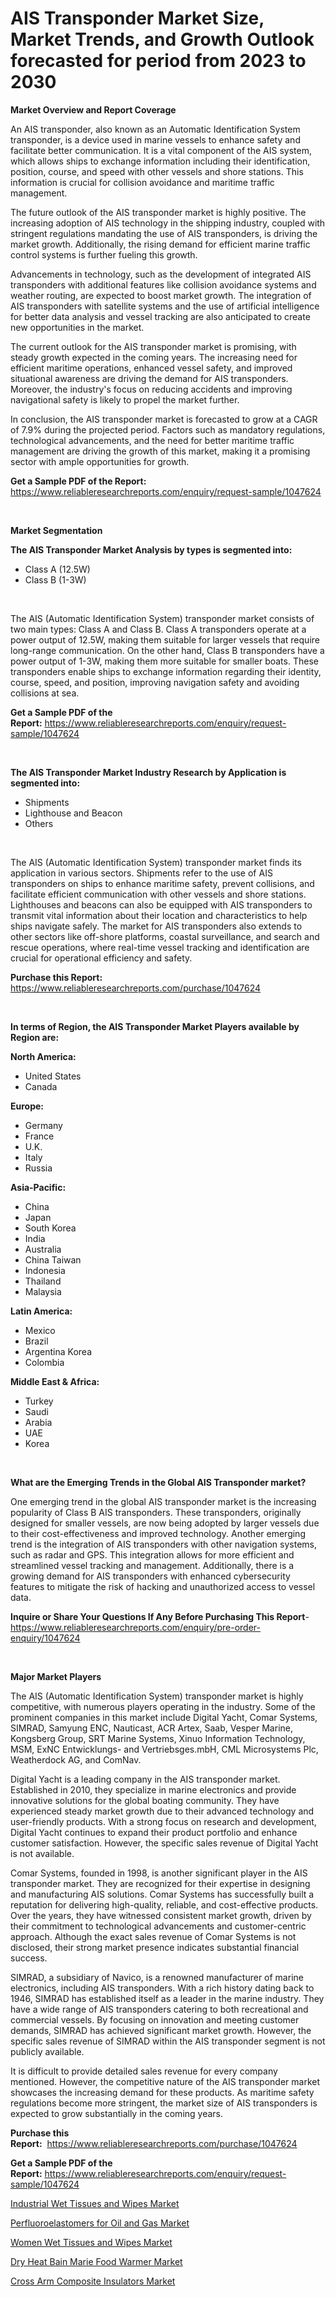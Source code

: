 <p><h1>AIS Transponder Market Size, Market Trends, and Growth Outlook forecasted for period from 2023 to 2030</h1></p><p><strong>Market Overview and Report Coverage</strong></p>
<p><p>An AIS transponder, also known as an Automatic Identification System transponder, is a device used in marine vessels to enhance safety and facilitate better communication. It is a vital component of the AIS system, which allows ships to exchange information including their identification, position, course, and speed with other vessels and shore stations. This information is crucial for collision avoidance and maritime traffic management.</p><p>The future outlook of the AIS transponder market is highly positive. The increasing adoption of AIS technology in the shipping industry, coupled with stringent regulations mandating the use of AIS transponders, is driving the market growth. Additionally, the rising demand for efficient marine traffic control systems is further fueling this growth.</p><p>Advancements in technology, such as the development of integrated AIS transponders with additional features like collision avoidance systems and weather routing, are expected to boost market growth. The integration of AIS transponders with satellite systems and the use of artificial intelligence for better data analysis and vessel tracking are also anticipated to create new opportunities in the market.</p><p>The current outlook for the AIS transponder market is promising, with steady growth expected in the coming years. The increasing need for efficient maritime operations, enhanced vessel safety, and improved situational awareness are driving the demand for AIS transponders. Moreover, the industry's focus on reducing accidents and improving navigational safety is likely to propel the market further.</p><p>In conclusion, the AIS transponder market is forecasted to grow at a CAGR of 7.9% during the projected period. Factors such as mandatory regulations, technological advancements, and the need for better maritime traffic management are driving the growth of this market, making it a promising sector with ample opportunities for growth.</p></p>
<p><strong>Get a Sample PDF of the Report:</strong> <a href="https://www.reliableresearchreports.com/enquiry/request-sample/1047624">https://www.reliableresearchreports.com/enquiry/request-sample/1047624</a></p>
<p>&nbsp;</p>
<p><strong>Market Segmentation</strong></p>
<p><strong>The AIS Transponder Market Analysis by types is segmented into:</strong></p>
<p><ul><li>Class A (12.5W)</li><li>Class B (1-3W)</li></ul></p>
<p>&nbsp;</p>
<p><p>The AIS (Automatic Identification System) transponder market consists of two main types: Class A and Class B. Class A transponders operate at a power output of 12.5W, making them suitable for larger vessels that require long-range communication. On the other hand, Class B transponders have a power output of 1-3W, making them more suitable for smaller boats. These transponders enable ships to exchange information regarding their identity, course, speed, and position, improving navigation safety and avoiding collisions at sea.</p></p>
<p><strong>Get a Sample PDF of the Report:</strong>&nbsp;<a href="https://www.reliableresearchreports.com/enquiry/request-sample/1047624">https://www.reliableresearchreports.com/enquiry/request-sample/1047624</a></p>
<p>&nbsp;</p>
<p><strong>The AIS Transponder Market Industry Research by Application is segmented into:</strong></p>
<p><ul><li>Shipments</li><li>Lighthouse and Beacon</li><li>Others</li></ul></p>
<p>&nbsp;</p>
<p><p>The AIS (Automatic Identification System) transponder market finds its application in various sectors. Shipments refer to the use of AIS transponders on ships to enhance maritime safety, prevent collisions, and facilitate efficient communication with other vessels and shore stations. Lighthouses and beacons can also be equipped with AIS transponders to transmit vital information about their location and characteristics to help ships navigate safely. The market for AIS transponders also extends to other sectors like off-shore platforms, coastal surveillance, and search and rescue operations, where real-time vessel tracking and identification are crucial for operational efficiency and safety.</p></p>
<p><strong>Purchase this Report:</strong>&nbsp; <a href="https://www.reliableresearchreports.com/purchase/1047624">https://www.reliableresearchreports.com/purchase/1047624</a></p>
<p>&nbsp;</p>
<p><strong>In terms of Region, the AIS Transponder Market Players available by Region are:</strong></p>
<p>
    <p> <strong> North America: </strong>
        <ul>
            <li>United States</li>
            <li>Canada</li>
        </ul>
        </p> 
    <p> <strong> Europe: </strong>
        <ul>
            <li>Germany</li>
            <li>France</li>
            <li>U.K.</li>
            <li>Italy</li>
            <li>Russia</li>
        </ul>
        </p> 
    <p> <strong> Asia-Pacific: </strong>
        <ul>
            <li>China</li>
            <li>Japan</li>
            <li>South Korea</li>
            <li>India</li>
            <li>Australia</li>
            <li>China Taiwan</li>
            <li>Indonesia</li>
            <li>Thailand</li>
            <li>Malaysia</li>
        </ul>
        </p> 
    <p> <strong> Latin America: </strong>
        <ul>
            <li>Mexico</li>
            <li>Brazil</li>
            <li>Argentina Korea</li>
            <li>Colombia</li>
        </ul>
        </p> 
    <p> <strong> Middle East & Africa: </strong>
        <ul>
            <li>Turkey</li>
            <li>Saudi</li>
            <li>Arabia</li>
            <li>UAE</li>
            <li>Korea</li>
        </ul>
    </p>
    </p>
<p>&nbsp;</p>
<p><strong>What are the Emerging Trends in the Global AIS Transponder market?</strong></p>
<p><p>One emerging trend in the global AIS transponder market is the increasing popularity of Class B AIS transponders. These transponders, originally designed for smaller vessels, are now being adopted by larger vessels due to their cost-effectiveness and improved technology. Another emerging trend is the integration of AIS transponders with other navigation systems, such as radar and GPS. This integration allows for more efficient and streamlined vessel tracking and management. Additionally, there is a growing demand for AIS transponders with enhanced cybersecurity features to mitigate the risk of hacking and unauthorized access to vessel data.</p></p>
<p><strong>Inquire or Share Your Questions If Any Before Purchasing This Report</strong>- <a href="https://www.reliableresearchreports.com/enquiry/pre-order-enquiry/1047624">https://www.reliableresearchreports.com/enquiry/pre-order-enquiry/1047624</a></p>
<p>&nbsp;</p>
<p><strong>Major Market Players</strong></p>
<p><p>The AIS (Automatic Identification System) transponder market is highly competitive, with numerous players operating in the industry. Some of the prominent companies in this market include Digital Yacht, Comar Systems, SIMRAD, Samyung ENC, Nauticast, ACR Artex, Saab, Vesper Marine, Kongsberg Group, SRT Marine Systems, Xinuo Information Technology, MSM, ExNC Entwicklungs- and Vertriebsges.mbH, CML Microsystems Plc, Weatherdock AG, and ComNav.</p><p>Digital Yacht is a leading company in the AIS transponder market. Established in 2010, they specialize in marine electronics and provide innovative solutions for the global boating community. They have experienced steady market growth due to their advanced technology and user-friendly products. With a strong focus on research and development, Digital Yacht continues to expand their product portfolio and enhance customer satisfaction. However, the specific sales revenue of Digital Yacht is not available.</p><p>Comar Systems, founded in 1998, is another significant player in the AIS transponder market. They are recognized for their expertise in designing and manufacturing AIS solutions. Comar Systems has successfully built a reputation for delivering high-quality, reliable, and cost-effective products. Over the years, they have witnessed consistent market growth, driven by their commitment to technological advancements and customer-centric approach. Although the exact sales revenue of Comar Systems is not disclosed, their strong market presence indicates substantial financial success.</p><p>SIMRAD, a subsidiary of Navico, is a renowned manufacturer of marine electronics, including AIS transponders. With a rich history dating back to 1946, SIMRAD has established itself as a leader in the marine industry. They have a wide range of AIS transponders catering to both recreational and commercial vessels. By focusing on innovation and meeting customer demands, SIMRAD has achieved significant market growth. However, the specific sales revenue of SIMRAD within the AIS transponder segment is not publicly available.</p><p>It is difficult to provide detailed sales revenue for every company mentioned. However, the competitive nature of the AIS transponder market showcases the increasing demand for these products. As maritime safety regulations become more stringent, the market size of AIS transponders is expected to grow substantially in the coming years.</p></p>
<p><strong>Purchase this Report:</strong>&nbsp;&nbsp;<a href="https://www.reliableresearchreports.com/purchase/1047624">https://www.reliableresearchreports.com/purchase/1047624</a></p>
<p></p>
<p><strong>Get a Sample PDF of the Report:</strong>&nbsp;<a href="https://www.reliableresearchreports.com/enquiry/request-sample/1047624">https://www.reliableresearchreports.com/enquiry/request-sample/1047624</a></p>
<p><p><a href="https://www.linkedin.com/pulse/industrial-wet-tissues-wipes-market-research-report-unlocks/">Industrial Wet Tissues and Wipes Market</a></p><p><a href="https://medium.com/@alethaebert2013/perfluoroelastomers-for-oil-and-gas-market-share-evolution-and-market-growth-trends-2023-2030-86bfe0b4937f">Perfluoroelastomers for Oil and Gas Market</a></p><p><a href="https://www.linkedin.com/pulse/women-wet-tissues-wipes-market-size-growth-forecast-from/">Women Wet Tissues and Wipes Market</a></p><p><a href="https://medium.com/@verlielesch1927/dry-heat-bain-marie-food-warmer-market-size-cagr-trends-2024-2030-1ff8d5aa94ca">Dry Heat Bain Marie Food Warmer Market</a></p><p><a href="https://www.linkedin.com/pulse/cross-arm-composite-insulators-market-research-report-provides/">Cross Arm Composite Insulators Market</a></p></p>